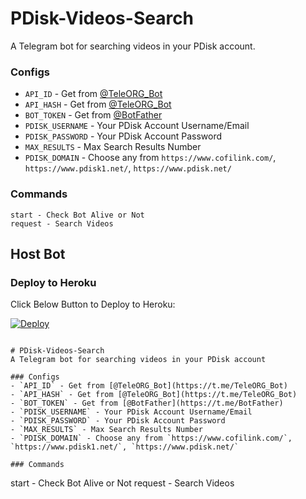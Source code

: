 # PDisk-Videos-Search
A Telegram bot for searching videos in your PDisk account.

### Configs
- `API_ID` - Get from [@TeleORG_Bot](https://t.me/TeleORG_Bot)
- `API_HASH` - Get from [@TeleORG_Bot](https://t.me/TeleORG_Bot)
- `BOT_TOKEN` - Get from [@BotFather](https://t.me/BotFather)
- `PDISK_USERNAME` - Your PDisk Account Username/Email
- `PDISK_PASSWORD` - Your PDisk Account Password
- `MAX_RESULTS` - Max Search Results Number
- `PDISK_DOMAIN` - Choose any from `https://www.cofilink.com/`, `https://www.pdisk1.net/`, `https://www.pdisk.net/`

### Commands
```
start - Check Bot Alive or Not
request - Search Videos
```

## Host Bot
### Deploy to Heroku
Click Below Button to Deploy to Heroku:

[![Deploy](https://www.herokucdn.com/deploy/button.svg)](https://heroku.com/deploy?template=https://github.com/malik7983/pdisk-search-bot)

```

# PDisk-Videos-Search
A Telegram bot for searching videos in your PDisk account

### Configs
- `API_ID` - Get from [@TeleORG_Bot](https://t.me/TeleORG_Bot)
- `API_HASH` - Get from [@TeleORG_Bot](https://t.me/TeleORG_Bot)
- `BOT_TOKEN` - Get from [@BotFather](https://t.me/BotFather)
- `PDISK_USERNAME` - Your PDisk Account Username/Email
- `PDISK_PASSWORD` - Your PDisk Account Password
- `MAX_RESULTS` - Max Search Results Number
- `PDISK_DOMAIN` - Choose any from `https://www.cofilink.com/`, `https://www.pdisk1.net/`, `https://www.pdisk.net/`

### Commands
```
start - Check Bot Alive or Not
request - Search Videos
```

